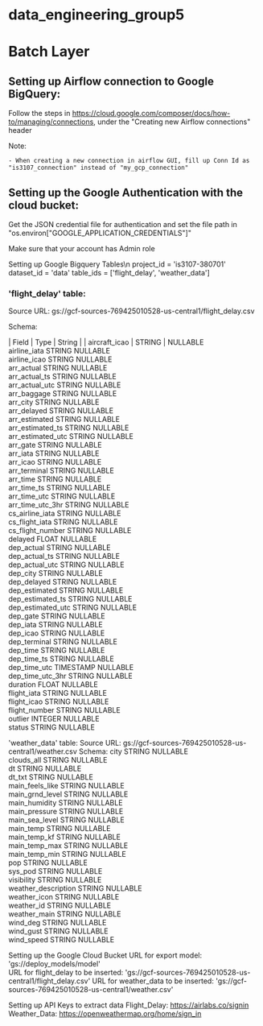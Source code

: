 # data_engineering_group5
# Batch Layer

## Setting up Airflow connection to Google BigQuery:
Follow the steps in https://cloud.google.com/composer/docs/how-to/managing/connections, under the "Creating new Airflow connections" header

Note:

	- When creating a new connection in airflow GUI, fill up Conn Id as "is3107_connection" instead of "my_gcp_connection"


## Setting up the Google Authentication with the cloud bucket:

Get the JSON credential file for authentication and set the file path in "os.environ["GOOGLE_APPLICATION_CREDENTIALS"]"

Make sure that your account has Admin role

Setting up Google Bigquery Tables\n
project_id = 'is3107-380701'
dataset_id = 'data'
table_ids = ['flight_delay', 'weather_data']

### 'flight_delay' table:

Source URL: gs://gcf-sources-769425010528-us-central1/flight_delay.csv

Schema:

| Field | Type | String |
| aircraft_icao | STRING | NULLABLE			
airline_iata		  STRING		NULLABLE			
airline_icao		  STRING		NULLABLE			
arr_actual		    STRING		NULLABLE			
arr_actual_ts		  STRING		NULLABLE			
arr_actual_utc	  STRING		NULLABLE			
arr_baggage		    STRING		NULLABLE			
arr_city		      STRING		NULLABLE			
arr_delayed		    STRING		NULLABLE			
arr_estimated		  STRING		NULLABLE			
arr_estimated_ts	STRING		NULLABLE			
arr_estimated_utc	STRING		NULLABLE			
arr_gate		      STRING		NULLABLE			
arr_iata		      STRING		NULLABLE			
arr_icao		      STRING		NULLABLE			
arr_terminal		  STRING		NULLABLE			
arr_time		      STRING		NULLABLE			
arr_time_ts		    STRING		NULLABLE			
arr_time_utc		  STRING		NULLABLE			
arr_time_utc_3hr	STRING		NULLABLE			
cs_airline_iata		STRING		NULLABLE			
cs_flight_iata		STRING		NULLABLE			
cs_flight_number	STRING		NULLABLE			
delayed			      FLOAT		  NULLABLE			
dep_actual		    STRING		NULLABLE			
dep_actual_ts		  STRING		NULLABLE			
dep_actual_utc		STRING		NULLABLE			
dep_city		      STRING		NULLABLE			
dep_delayed		    STRING		NULLABLE			
dep_estimated		  STRING		NULLABLE			
dep_estimated_ts	STRING		NULLABLE			
dep_estimated_utc	STRING		NULLABLE			
dep_gate		      STRING		NULLABLE			
dep_iata		      STRING		NULLABLE			
dep_icao		      STRING		NULLABLE			
dep_terminal		  STRING		NULLABLE			
dep_time		      STRING		NULLABLE			
dep_time_ts		    STRING		NULLABLE			
dep_time_utc		  TIMESTAMP	NULLABLE			
dep_time_utc_3hr	STRING		NULLABLE			
duration		      FLOAT		  NULLABLE			
flight_iata		    STRING		NULLABLE			
flight_icao		    STRING		NULLABLE			
flight_number		  STRING		NULLABLE			
outlier			      INTEGER		NULLABLE			
status			      STRING		NULLABLE	


'weather_data' table:
Source URL: gs://gcf-sources-769425010528-us-central1/weather.csv
Schema:
city			          STRING	NULLABLE			
clouds_all		      STRING	NULLABLE			
dt			            STRING	NULLABLE			
dt_txt			        STRING	NULLABLE			
main_feels_like		  STRING	NULLABLE			
main_grnd_level		  STRING	NULLABLE			
main_humidity		    STRING	NULLABLE			
main_pressure	    	STRING	NULLABLE			
main_sea_level		  STRING	NULLABLE			
main_temp		        STRING	NULLABLE			
main_temp_kf		    STRING	NULLABLE			
main_temp_max		    STRING	NULLABLE			
main_temp_min		    STRING	NULLABLE			
pop			            STRING	NULLABLE			
sys_pod			        STRING	NULLABLE			
visibility		      STRING	NULLABLE			
weather_description	STRING	NULLABLE			
weather_icon		    STRING	NULLABLE			
weather_id		      STRING	NULLABLE			
weather_main		    STRING	NULLABLE			
wind_deg		        STRING	NULLABLE			
wind_gust		        STRING	NULLABLE			
wind_speed		      STRING	NULLABLE

Setting up the Google Cloud Bucket
URL for export model: 'gs://deploy_models/model'	
URL for flight_delay to be inserted: 'gs://gcf-sources-769425010528-us-central1/flight_delay.csv'
URL for weather_data to be inserted: 'gs://gcf-sources-769425010528-us-central1/weather.csv'

Setting up API Keys to extract data
Flight_Delay: https://airlabs.co/signin
Weather_Data: https://openweathermap.org/home/sign_in

